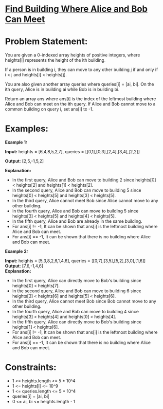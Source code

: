 # [Find Building Where Alice and Bob Can Meet](https://github.com/surya8980/December-2024-Daily-Problems/blob/main/LeetCode/22-Dec-2024/Find%20Building%20Where%20Alice%20and%20Bob%20Can%20Meet.java)
# Problem Statement:
You are given a 0-indexed array heights of positive integers, where heights[i] represents the height of the ith building.

If a person is in building i, they can move to any other building j if and only if i < j and heights[i] < heights[j].

You are also given another array queries where queries[i] = [ai, bi]. On the ith query, Alice is in building ai while Bob is in building bi.

Return an array ans where ans[i] is the index of the leftmost building where Alice and Bob can meet on the ith query. If Alice and Bob cannot move to a common building on query i, set ans[i] to -1.

# Examples: 

**Example 1:**

**Input:** heights = [6,4,8,5,2,7], queries = [[0,1],[0,3],[2,4],[3,4],[2,2]]

**Output:** [2,5,-1,5,2]

**Explanation:** 
- In the first query, Alice and Bob can move to building 2 since heights[0] < heights[2] and heights[1] < heights[2].
- In the second query, Alice and Bob can move to building 5 since heights[0] < heights[5] and heights[3] < heights[5].
- In the third query, Alice cannot meet Bob since Alice cannot move to any other building.
- In the fourth query, Alice and Bob can move to building 5 since heights[3] < heights[5] and heights[4] < heights[5].
- In the fifth query, Alice and Bob are already in the same building.
- For ans[i] != -1, It can be shown that ans[i] is the leftmost building where Alice and Bob can meet.
- For ans[i] == -1, It can be shown that there is no building where Alice and Bob can meet.  

**Example 2:**

**Input:** heights = [5,3,8,2,6,1,4,6], queries = [[0,7],[3,5],[5,2],[3,0],[1,6]]  
**Output:** [7,6,-1,4,6]  
**Explanation:** 
- In the first query, Alice can directly move to Bob's building since heights[0] < heights[7].
- In the second query, Alice and Bob can move to building 6 since heights[3] < heights[6] and heights[5] < heights[6].
- In the third query, Alice cannot meet Bob since Bob cannot move to any other building.
- In the fourth query, Alice and Bob can move to building 4 since heights[3] < heights[4] and heights[0] < heights[4].
- In the fifth query, Alice can directly move to Bob's building since heights[1] < heights[6].
- For ans[i] != -1, It can be shown that ans[i] is the leftmost building where Alice and Bob can meet.
- For ans[i] == -1, It can be shown that there is no building where Alice and Bob can meet.

 

# Constraints:

- 1 <= heights.length <= 5 * 10^4  
- 1 <= heights[i] <= 10^9  
- 1 <= queries.length <= 5 * 10^4  
- queries[i] = [ai, bi]  
- 0 <= ai, bi <= heights.length - 1  
